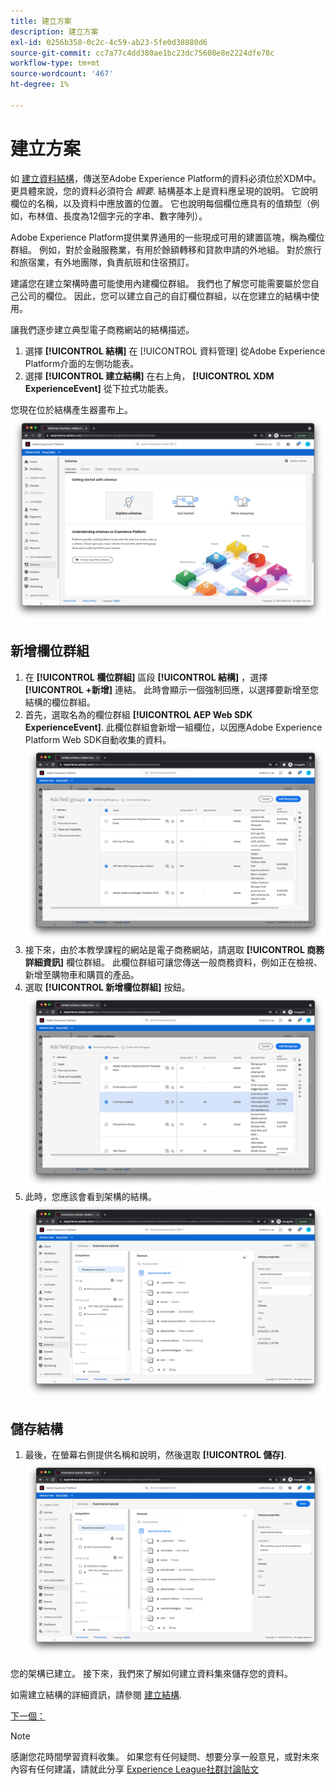 ```yaml
---
title: 建立方案
description: 建立方案
exl-id: 0256b358-0c2c-4c59-ab23-5fe0d38880d6
source-git-commit: cc7a77c4dd380ae1bc23dc75608e8e2224dfe78c
workflow-type: tm+mt
source-wordcount: '467'
ht-degree: 1%

---
```


# 建立方案

如 [建立資料結構](../structuring-your-data.md)，傳送至Adobe Experience Platform的資料必須位於XDM中。 更具體來說，您的資料必須符合 _綱要_. 結構基本上是資料應呈現的說明。 它說明欄位的名稱，以及資料中應放置的位置。 它也說明每個欄位應具有的值類型（例如，布林值、長度為12個字元的字串、數字陣列）。

Adobe Experience Platform提供業界通用的一些現成可用的建置區塊，稱為欄位群組。 例如，對於金融服務業，有用於餘額轉移和貸款申請的外地組。 對於旅行和旅宿業，有外地團隊，負責航班和住宿預訂。

建議您在建立架構時盡可能使用內建欄位群組。 我們也了解您可能需要屬於您自己公司的欄位。 因此，您可以建立自己的自訂欄位群組，以在您建立的結構中使用。

讓我們逐步建立典型電子商務網站的結構描述。

1. 選擇 **[!UICONTROL 結構]** 在 [!UICONTROL 資料管理] 從Adobe Experience Platform介面的左側功能表。
1. 選擇 **[!UICONTROL 建立結構]** 在右上角， **[!UICONTROL XDM ExperienceEvent]** 從下拉式功能表。

您現在位於結構產生器畫布上。
![結構檢視](../assets/schemas-view.png)

## 新增欄位群組

1. 在 **[!UICONTROL 欄位群組]** 區段 **[!UICONTROL 結構]** ，選擇 **[!UICONTROL +新增]** 連結。 此時會顯示一個強制回應，以選擇要新增至您結構的欄位群組。
1. 首先，選取名為的欄位群組 **[!UICONTROL AEP Web SDK ExperienceEvent]**. 此欄位群組會新增一組欄位，以因應Adobe Experience Platform Web SDK自動收集的資料。
   ![AEP Web SDK mixin](../assets/aep-web-sdk-mixin.png)
1. 接下來，由於本教學課程的網站是電子商務網站，請選取 **[!UICONTROL 商務詳細資訊]** 欄位群組。 此欄位群組可讓您傳送一般商務資料，例如正在檢視、新增至購物車和購買的產品。
1. 選取 **[!UICONTROL 新增欄位群組]** 按鈕。
   ![商務詳細資訊Mixin](../assets/commerce-details-mixin.png)
1. 此時，您應該會看到架構的結構。
   ![具有混合的架構](../assets/schema-with-mixins.png)

## 儲存結構

1. 最後，在螢幕右側提供名稱和說明，然後選取 **[!UICONTROL 儲存]**.
   ![具有名稱和說明的架構](../assets/schema-name-description.png)

您的架構已建立。 接下來，我們來了解如何建立資料集來儲存您的資料。

如需建立結構的詳細資訊，請參閱 [建立結構](/help/platform/schemas/create-schemas.md).

[下一個： ](create-a-dataset.md)

>[!NOTE]
>
>感謝您花時間學習資料收集。 如果您有任何疑問、想要分享一般意見，或對未來內容有任何建議，請就此分享 [Experience League社群討論貼文](https://experienceleaguecommunities.adobe.com/t5/adobe-experience-platform-launch/tutorial-discussion-use-adobe-experience-platform-data/m-p/543877)
